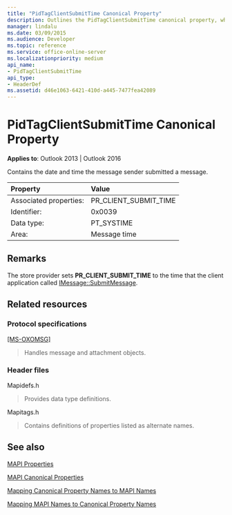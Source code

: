 ```yaml
---
title: "PidTagClientSubmitTime Canonical Property"
description: Outlines the PidTagClientSubmitTime canonical property, which contains the date and time the message sender submitted a message. 
manager: lindalu
ms.date: 03/09/2015
ms.audience: Developer
ms.topic: reference
ms.service: office-online-server
ms.localizationpriority: medium
api_name:
- PidTagClientSubmitTime
api_type:
- HeaderDef
ms.assetid: d46e1063-6421-410d-a445-7477fea42089
---
```


# PidTagClientSubmitTime Canonical Property

  
  
**Applies to**: Outlook 2013 | Outlook 2016 
  
Contains the date and time the message sender submitted a message. 
  
|Property|Value|
|:-----|:-----|
|Associated properties:  <br/> |PR_CLIENT_SUBMIT_TIME  <br/> |
|Identifier:  <br/> |0x0039  <br/> |
|Data type:  <br/> |PT_SYSTIME  <br/> |
|Area:  <br/> |Message time  <br/> |
   
## Remarks

The store provider sets **PR_CLIENT_SUBMIT_TIME** to the time that the client application called [IMessage::SubmitMessage](imessage-submitmessage.md). 
  
## Related resources

### Protocol specifications

[[MS-OXOMSG]](https://msdn.microsoft.com/library/daa9120f-f325-4afb-a738-28f91049ab3c%28Office.15%29.aspx)
  
> Handles message and attachment objects.
    
### Header files

Mapidefs.h
  
> Provides data type definitions.
    
Mapitags.h
  
> Contains definitions of properties listed as alternate names.
    
## See also



[MAPI Properties](mapi-properties.md)
  
[MAPI Canonical Properties](mapi-canonical-properties.md)
  
[Mapping Canonical Property Names to MAPI Names](mapping-canonical-property-names-to-mapi-names.md)
  
[Mapping MAPI Names to Canonical Property Names](mapping-mapi-names-to-canonical-property-names.md)

